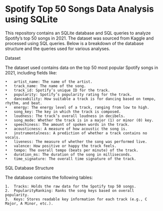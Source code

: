 # Spotify Top 50 Songs Data Analysis using SQLite

This repository contains an SQLite database and SQL queries to analyze Spotify’s top 50 songs in 2021. The dataset was sourced from Kaggle and processed using SQL queries. Below is a breakdown of the database structure and the queries used for various analyses.

Dataset

The dataset used contains data on the top 50 most popular Spotify songs in 2021, including fields like:

	•	artist_name: The name of the artist.
	•	track_name: The name of the song.
	•	track_id: Spotify’s unique ID for the track.
	•	popularity: Spotify’s popularity rating for the track.
	•	danceability: How suitable a track is for dancing based on tempo, rhythm, and beat.
	•	energy: The energy level of a track, ranging from low to high.
	•	song_key: The key in which the track is composed.
	•	loudness: The track’s overall loudness in decibels.
	•	song_mode: Whether the track is in a major (1) or minor (0) key.
	•	speechiness: The amount of spoken words in the track.
	•	acousticness: A measure of how acoustic the song is.
	•	instrumentalness: A prediction of whether a track contains no vocals.
	•	liveness: The measure of whether the song was performed live.
	•	valence: How positive or happy the track feels.
	•	tempo: The overall tempo (beats per minute) of the track.
	•	duration_ms: The duration of the song in milliseconds.
	•	time_signature: The overall time signature of the track.

SQL Database Structure

The database contains the following tables:

	1.	Tracks: Holds the raw data for the Spotify top 50 songs.
	2.	PopularityRanking: Ranks the song keys based on overall popularity.
	3.	Keys: Stores readable key information for each track (e.g., C Major, A Minor, etc.).
